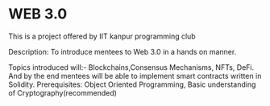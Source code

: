# WEB 3.0

This is a project offered by IIT kanpur programming club 

Description: To introduce mentees to Web 3.0 in a hands on manner. 

Topics introduced will:-
Blockchains,Consensus Mechanisms, NFTs, DeFi.
And by the end mentees will be able to implement smart contracts written in Solidity.
Prerequisites: Object Oriented Programming, Basic understanding of Cryptography(recommended)

